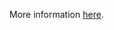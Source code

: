 More information [here](https://docs.prismacloud.io/en/enterprise-edition/policy-reference/azure-policies/azure-general-policies/ensure-that-azure-defender-is-set-to-on-for-kubernetes).

